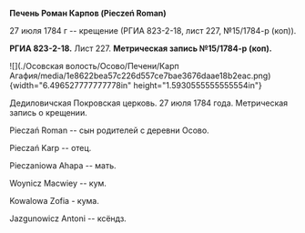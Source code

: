 **Печень Роман Карпов (Pieczeń Roman)**

27 июля 1784 г -- крещение (РГИА 823-2-18, лист 227, №15/1784-р (коп)).

**РГИА 823-2-18.** Лист 227. **Метрическая запись №15/1784-р (коп).**

![](./Осовская волость/Осово/Печени/Карп Агафия/media/1e8622bea57c226d557ce7bae3676daae18b2eac.png){width="6.496527777777778in"
height="1.5930555555555554in"}

Дедиловичская Покровская церковь. 27 июля 1784 года. Метрическая запись
о крещении.

Pieczań Roman -- сын родителей с деревни Осово.

Pieczań Karp -- отец.

Pieczaniowa Ahapa -- мать.

Woynicz Macwiey -- кум.

Kowalowa Zofia - кума.

Jazgunowicz Antoni -- ксёндз.

